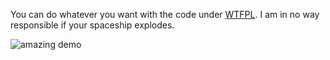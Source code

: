 You can do whatever you want with the code under [WTFPL](https://en.wikipedia.org/wiki/WTFPL). I am in no way responsible if your spaceship explodes.

![amazing demo](https://media.giphy.com/media/kgD6g7tMfq2JU65NrO/giphy.gif)
